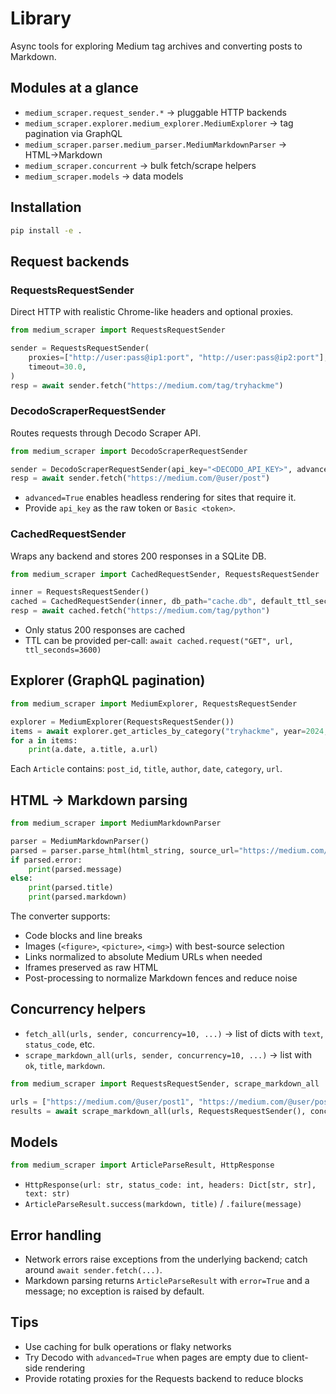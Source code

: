 # Library

Async tools for exploring Medium tag archives and converting posts to Markdown.

## Modules at a glance

- `medium_scraper.request_sender.*` → pluggable HTTP backends
- `medium_scraper.explorer.medium_explorer.MediumExplorer` → tag pagination via GraphQL
- `medium_scraper.parser.medium_parser.MediumMarkdownParser` → HTML→Markdown
- `medium_scraper.concurrent` → bulk fetch/scrape helpers
- `medium_scraper.models` → data models

## Installation

```bash
pip install -e .
```

## Request backends

### RequestsRequestSender

Direct HTTP with realistic Chrome-like headers and optional proxies.

```python
from medium_scraper import RequestsRequestSender

sender = RequestsRequestSender(
    proxies=["http://user:pass@ip1:port", "http://user:pass@ip2:port"],
    timeout=30.0,
)
resp = await sender.fetch("https://medium.com/tag/tryhackme")
```

### DecodoScraperRequestSender

Routes requests through Decodo Scraper API.

```python
from medium_scraper import DecodoScraperRequestSender

sender = DecodoScraperRequestSender(api_key="<DECODO_API_KEY>", advanced=False)
resp = await sender.fetch("https://medium.com/@user/post")
```

- `advanced=True` enables headless rendering for sites that require it.
- Provide `api_key` as the raw token or `Basic <token>`.

### CachedRequestSender

Wraps any backend and stores 200 responses in a SQLite DB.

```python
from medium_scraper import CachedRequestSender, RequestsRequestSender

inner = RequestsRequestSender()
cached = CachedRequestSender(inner, db_path="cache.db", default_ttl_seconds=None)
resp = await cached.fetch("https://medium.com/tag/python")
```

- Only status 200 responses are cached
- TTL can be provided per-call: `await cached.request("GET", url, ttl_seconds=3600)`

## Explorer (GraphQL pagination)

```python
from medium_scraper import MediumExplorer, RequestsRequestSender

explorer = MediumExplorer(RequestsRequestSender())
items = await explorer.get_articles_by_category("tryhackme", year=2024, month=6, page_size=50)
for a in items:
    print(a.date, a.title, a.url)
```

Each `Article` contains: `post_id`, `title`, `author`, `date`, `category`, `url`.

## HTML → Markdown parsing

```python
from medium_scraper import MediumMarkdownParser

parser = MediumMarkdownParser()
parsed = parser.parse_html(html_string, source_url="https://medium.com/@user/post")
if parsed.error:
    print(parsed.message)
else:
    print(parsed.title)
    print(parsed.markdown)
```

The converter supports:

- Code blocks and line breaks
- Images (`<figure>`, `<picture>`, `<img>`) with best-source selection
- Links normalized to absolute Medium URLs when needed
- Iframes preserved as raw HTML
- Post-processing to normalize Markdown fences and reduce noise

## Concurrency helpers

- `fetch_all(urls, sender, concurrency=10, ...)` → list of dicts with `text`, `status_code`, etc.
- `scrape_markdown_all(urls, sender, concurrency=10, ...)` → list with `ok`, `title`, `markdown`.

```python
from medium_scraper import RequestsRequestSender, scrape_markdown_all

urls = ["https://medium.com/@user/post1", "https://medium.com/@user/post2"]
results = await scrape_markdown_all(urls, RequestsRequestSender(), concurrency=10)
```

## Models

```python
from medium_scraper import ArticleParseResult, HttpResponse
```

- `HttpResponse(url: str, status_code: int, headers: Dict[str, str], text: str)`
- `ArticleParseResult.success(markdown, title)` / `.failure(message)`

## Error handling

- Network errors raise exceptions from the underlying backend; catch around `await sender.fetch(...)`.
- Markdown parsing returns `ArticleParseResult` with `error=True` and a message; no exception is raised by default.

## Tips

- Use caching for bulk operations or flaky networks
- Try Decodo with `advanced=True` when pages are empty due to client-side rendering
- Provide rotating proxies for the Requests backend to reduce blocks 